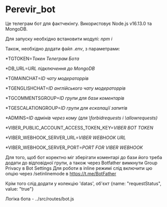 # Perevir_bot
Це телеграм бот для фактчекінгу.
Використовує Node.js v16.13.0 та MongoDB.

Для запуску необхідно встановити модулі: *npm i*

Також, необхідно додати файл *.env*, з параметрами:

*TGTOKEN=*Токен Телеграм Бота*

*DB_URL=*URL підключення до MongoDB*

*TGMAINCHAT=*ID чату модераторрів*

*TGENGLISHCHAT=*ID англійського чату модераторрів*

*TGCOMMENTSGROUP=*ID групи для бази коментарів*

*TGESCALATIONGROUP=*ID групи для ескалації запитів*

*ADMINS=*ID адмінів через кому (для \forbidrequests i \allowrequests)*

*VIBER_PUBLIC_ACCOUNT_ACCESS_TOKEN_KEY=*VIBER BOT TOKEN*

*VIBER_WEBHOOK_SERVER_URL=*VIBER WEBHOOK URL*

*VIBER_WEBHOOK_SERVER_PORT=*PORT FOR VIBER WEBHOOK*


Для того, щоб бот коректно міг зберігати коментарі до бази його треба додати до відповідної групи, а також через Botfather вимкнути Group Privacy в Bot Settings
Для роботи в inline режимі слід включити цю опцію через /setinlinemode в https://t.me/BotFather

Крім того слід додати у колекцію 'datas', об'єкт {name: "requestStatus", value: "true"}

Логіка бота - ../src/routes/bot.js
